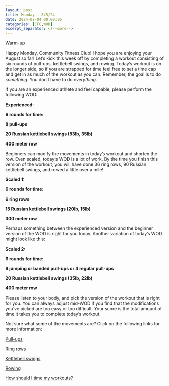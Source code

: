 ```yaml
---
layout: post
title: Monday - 8/5/24
date: 2024-08-04 00:00:05
categories: [CFC,WOD]
excerpt_separator: <!--more-->
---
```


[Warm-up](https://communityfitnessclub.wixsite.com/website/post/basic-full-body-warm-up)

Happy Monday, Community Fitness Club! I hope you are enjoying your August so far! Let’s kick this week off by completing a workout consisting of six rounds of pull-ups, kettlebell swings, and rowing. Today’s workout is on the longer side, so if you are strapped for time feel free to set a time cap and get in as much of the workout as you can. Remember, the goal is to do _something_. You don’t have to do _everything_.

If you are an experienced athlete and feel capable, please perform the following WOD:

**Experienced:**

**6 rounds for time:**

**8 pull-ups**

**20 Russian kettlebell swings (53lb, 35lb)**

**400 meter row**
<!--more-->

Beginners can modify the movements in today’s workout and shorten the row. Even scaled, today’s WOD is a lot of work. By the time you finish this version of the workout, you will have done 36 ring rows, 90 Russian kettlebell swings, and rowed a little over a mile!

**Scaled 1:**

**6 rounds for time:**

**6 ring rows**

**15 Russian kettlebell swings (20lb, 15lb)**

**300 meter row**

Perhaps something between the experienced version and the beginner version of the WOD is right for you today. Another variation of today’s WOD might look like this:

**Scaled 2:**

**6 rounds for time:**

**8 jumping or banded pull-ups or 4 regular pull-ups**

**20 Russian kettlebell swings (35lb, 22lb)**

**400 meter row**

Please listen to your body, and pick the version of the workout that is right for you. You can always adjust mid-WOD if you find that the modifications you’ve picked are too easy or too difficult. Your score is the total amount of time it takes you to complete today’s workout.

Not sure what some of the movements are? Click on the following links for more information:

[Pull-ups](https://communityfitnessclub.wixsite.com/website/post/pull-ups)

[Ring rows](https://communityfitnessclub.wixsite.com/website/post/ring-rows)

[Kettlebell swings](https://communityfitnessclub.wixsite.com/website/post/kettlebell-swings)

[Rowing](https://communityfitnessclub.wixsite.com/website/post/rowing)

[How should I time my workouts?](https://communityfitnessclub.wixsite.com/website/post/how-should-i-time-my-workouts)
